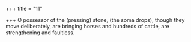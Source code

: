 +++
title = "11"

+++
O possessor of the (pressing) stone, (the soma drops), though they  move deliberately, are bringing horses and hundreds of cattle,
are strengthening and faultless.